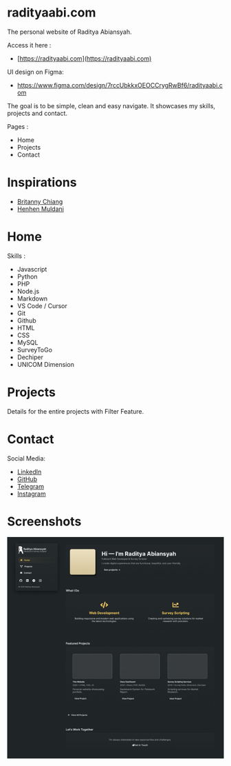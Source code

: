 # radityaabi.com

The personal website of Raditya Abiansyah.

Access it here :

- [https://radityaabi.com](https://radityaabi.com)

UI design on Figma:

- <https://www.figma.com/design/7rccUbkkxOEOCCrygRwBf6/radityaabi.com>

The goal is to be simple, clean and easy navigate. It showcases my skills, projects and contact.

Pages :

- Home
- Projects
- Contact

# Inspirations

- [Britanny Chiang](https://brittanychiang.com/)
- [Henhen Muldani](https://henhenmuldani.com/)

# Home

Skills :

- Javascript
- Python
- PHP
- Node.js
- Markdown
- VS Code / Cursor
- Git
- Github
- HTML
- CSS
- MySQL
- SurveyToGo
- Dechiper
- UNICOM Dimension

# Projects

Details for the entire projects with Filter Feature.

# Contact

Social Media:

- [LinkedIn](https://www.linkedin.com/in/radityaabi/)
- [GitHub](https://github.com/radityaabi)
- [Telegram](https://t.me/radityaabi)
- [Instagram](https://instagram.com/radityaabi08)

# Screenshots

![Home](images/web.png)
